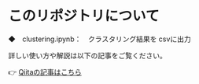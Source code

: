 # このリポジトリについて

◆　clustering.ipynb：　クラスタリング結果を csvに出力

詳しい使い方や解説は以下の記事をご覧ください。

👉 [Qiitaの記事はこちら](https://qiita.com/iwakazusuwa/items/15951976bf33dcfc5361)
